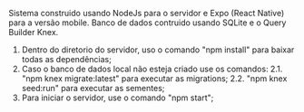 Sistema construido usando NodeJs para o servidor e Expo (React Native) para a versão mobile.
Banco de dados contruido usando SQLite e o Query Builder Knex.

1. Dentro do diretorio do servidor, uso o comando "npm install" para baixar todas as dependências;
2. Caso o banco de dados local não esteja criado use os comandos: 
2.1. "npm knex migrate:latest" para executar as migrations;
2.2. "npm knex seed:run" para executar as sementes;
3. Para iniciar o servidor, use o comando "npm start";